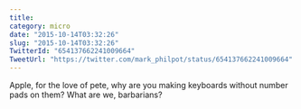 ```yaml
---
title: 
category: micro
date: "2015-10-14T03:32:26"
slug: "2015-10-14T03:32:26"
TwitterId: "654137662241009664"
TweetUrl: "https://twitter.com/mark_philpot/status/654137662241009664"
---
```


Apple, for the love of pete, why are you making keyboards without number pads on
them? What are we, barbarians?
